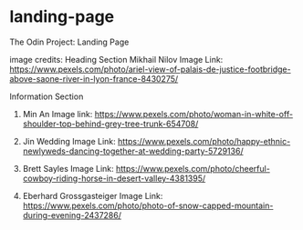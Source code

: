 # landing-page
The Odin Project: Landing Page

image credits:
Heading Section
Mikhail Nilov
Image Link: https://www.pexels.com/photo/ariel-view-of-palais-de-justice-footbridge-above-saone-river-in-lyon-france-8430275/

Information Section
1. Min An
Image link: https://www.pexels.com/photo/woman-in-white-off-shoulder-top-behind-grey-tree-trunk-654708/

2. Jin Wedding
Image Link: https://www.pexels.com/photo/happy-ethnic-newlyweds-dancing-together-at-wedding-party-5729136/

3. Brett Sayles
Image Link: https://www.pexels.com/photo/cheerful-cowboy-riding-horse-in-desert-valley-4381395/

4. Eberhard Grossgasteiger
Image Link: https://www.pexels.com/photo/photo-of-snow-capped-mountain-during-evening-2437286/